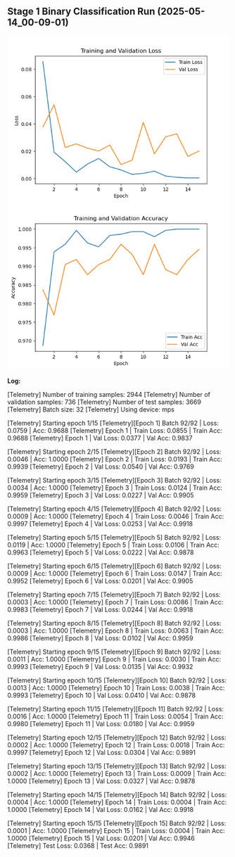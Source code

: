 ## Stage 1 Binary Classification Run (2025-05-14_00-09-01)
![](logs/plots/stage1-binary-2025-05-14_00-09-01-loss.png)
![](logs/plots/stage1-binary-2025-05-14_00-09-01-acc.png)

**Log:**

[Telemetry] Number of training samples: 2944
[Telemetry] Number of validation samples: 736
[Telemetry] Number of test samples: 3669
[Telemetry] Batch size: 32
[Telemetry] Using device: mps

[Telemetry] Starting epoch 1/15
[Telemetry][Epoch 1] Batch 92/92 | Loss: 0.0759 | Acc: 0.9688
[Telemetry] Epoch 1 | Train Loss: 0.0855 | Train Acc: 0.9688
[Telemetry] Epoch 1 | Val Loss: 0.0377 | Val Acc: 0.9837

[Telemetry] Starting epoch 2/15
[Telemetry][Epoch 2] Batch 92/92 | Loss: 0.0046 | Acc: 1.0000
[Telemetry] Epoch 2 | Train Loss: 0.0193 | Train Acc: 0.9939
[Telemetry] Epoch 2 | Val Loss: 0.0540 | Val Acc: 0.9769

[Telemetry] Starting epoch 3/15
[Telemetry][Epoch 3] Batch 92/92 | Loss: 0.0034 | Acc: 1.0000
[Telemetry] Epoch 3 | Train Loss: 0.0124 | Train Acc: 0.9959
[Telemetry] Epoch 3 | Val Loss: 0.0227 | Val Acc: 0.9905

[Telemetry] Starting epoch 4/15
[Telemetry][Epoch 4] Batch 92/92 | Loss: 0.0009 | Acc: 1.0000
[Telemetry] Epoch 4 | Train Loss: 0.0046 | Train Acc: 0.9997
[Telemetry] Epoch 4 | Val Loss: 0.0253 | Val Acc: 0.9918

[Telemetry] Starting epoch 5/15
[Telemetry][Epoch 5] Batch 92/92 | Loss: 0.0119 | Acc: 1.0000
[Telemetry] Epoch 5 | Train Loss: 0.0106 | Train Acc: 0.9963
[Telemetry] Epoch 5 | Val Loss: 0.0222 | Val Acc: 0.9878

[Telemetry] Starting epoch 6/15
[Telemetry][Epoch 6] Batch 92/92 | Loss: 0.0009 | Acc: 1.0000
[Telemetry] Epoch 6 | Train Loss: 0.0147 | Train Acc: 0.9952
[Telemetry] Epoch 6 | Val Loss: 0.0201 | Val Acc: 0.9905

[Telemetry] Starting epoch 7/15
[Telemetry][Epoch 7] Batch 92/92 | Loss: 0.0003 | Acc: 1.0000
[Telemetry] Epoch 7 | Train Loss: 0.0086 | Train Acc: 0.9983
[Telemetry] Epoch 7 | Val Loss: 0.0244 | Val Acc: 0.9918

[Telemetry] Starting epoch 8/15
[Telemetry][Epoch 8] Batch 92/92 | Loss: 0.0003 | Acc: 1.0000
[Telemetry] Epoch 8 | Train Loss: 0.0063 | Train Acc: 0.9986
[Telemetry] Epoch 8 | Val Loss: 0.0102 | Val Acc: 0.9959

[Telemetry] Starting epoch 9/15
[Telemetry][Epoch 9] Batch 92/92 | Loss: 0.0011 | Acc: 1.0000
[Telemetry] Epoch 9 | Train Loss: 0.0030 | Train Acc: 0.9993
[Telemetry] Epoch 9 | Val Loss: 0.0135 | Val Acc: 0.9932

[Telemetry] Starting epoch 10/15
[Telemetry][Epoch 10] Batch 92/92 | Loss: 0.0013 | Acc: 1.0000
[Telemetry] Epoch 10 | Train Loss: 0.0038 | Train Acc: 0.9993
[Telemetry] Epoch 10 | Val Loss: 0.0410 | Val Acc: 0.9878

[Telemetry] Starting epoch 11/15
[Telemetry][Epoch 11] Batch 92/92 | Loss: 0.0016 | Acc: 1.0000
[Telemetry] Epoch 11 | Train Loss: 0.0054 | Train Acc: 0.9980
[Telemetry] Epoch 11 | Val Loss: 0.0180 | Val Acc: 0.9959

[Telemetry] Starting epoch 12/15
[Telemetry][Epoch 12] Batch 92/92 | Loss: 0.0002 | Acc: 1.0000
[Telemetry] Epoch 12 | Train Loss: 0.0018 | Train Acc: 0.9997
[Telemetry] Epoch 12 | Val Loss: 0.0304 | Val Acc: 0.9891

[Telemetry] Starting epoch 13/15
[Telemetry][Epoch 13] Batch 92/92 | Loss: 0.0002 | Acc: 1.0000
[Telemetry] Epoch 13 | Train Loss: 0.0009 | Train Acc: 1.0000
[Telemetry] Epoch 13 | Val Loss: 0.0327 | Val Acc: 0.9878

[Telemetry] Starting epoch 14/15
[Telemetry][Epoch 14] Batch 92/92 | Loss: 0.0004 | Acc: 1.0000
[Telemetry] Epoch 14 | Train Loss: 0.0004 | Train Acc: 1.0000
[Telemetry] Epoch 14 | Val Loss: 0.0162 | Val Acc: 0.9918

[Telemetry] Starting epoch 15/15
[Telemetry][Epoch 15] Batch 92/92 | Loss: 0.0001 | Acc: 1.0000
[Telemetry] Epoch 15 | Train Loss: 0.0004 | Train Acc: 1.0000
[Telemetry] Epoch 15 | Val Loss: 0.0201 | Val Acc: 0.9946
[Telemetry] Test Loss: 0.0368 | Test Acc: 0.9891
